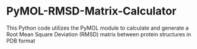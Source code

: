 # PyMOL-RMSD-Matrix-Calculator
This Python code utilizes the PyMOL module to calculate and generate a Root Mean Square Deviation (RMSD) matrix between protein structures in PDB format
